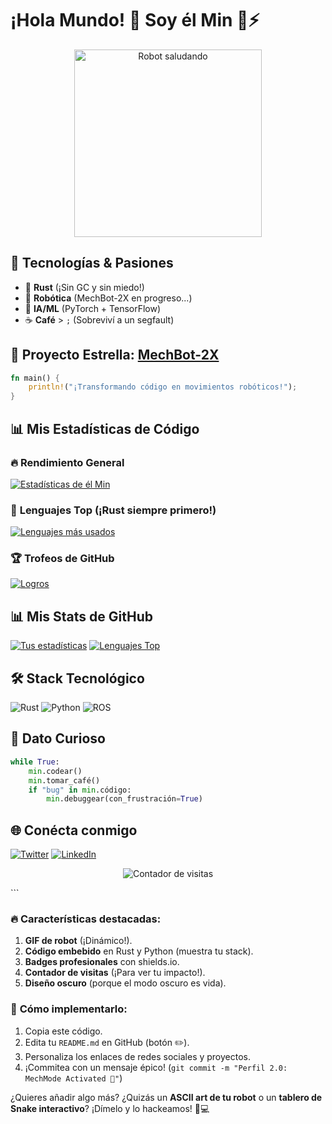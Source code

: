 # ¡Hola Mundo! 👋 Soy **él Min** 🤖⚡

<p align="center">
  <img src="https://media.giphy.com/media/L1R1tvI9svkIWwpVYr/giphy.gif" width="300" alt="Robot saludando">
</p>

## 🔧 **Tecnologías & Pasiones**
- 🦀 **Rust** (¡Sin GC y sin miedo!)
- 🤖 **Robótica** (MechBot-2X en progreso...)
- 🧠 **IA/ML** (PyTorch + TensorFlow)
- ☕ **Café** > `;` (Sobreviví a un segfault)

## 🚀 **Proyecto Estrella**: [MechBot-2X](https://github.com/mechmind-dwv/mechbot-2x)
```rust
fn main() {
    println!("¡Transformando código en movimientos robóticos!");
}
```
## 📊 **Mis Estadísticas de Código** 

### 🔥 **Rendimiento General**
[![Estadísticas de él Min](https://github-readme-stats.vercel.app/api?username=mechmind-dwv&show_icons=true&theme=radical&hide_border=true&include_all_commits=true&count_private=true&custom_title=Stats+de+MechMind&title_color=FF00FF&icon_color=58A6FF&bg_color=0D1117)](https://github.com/mechmind-dwv)

### 🦀 **Lenguajes Top** (¡Rust siempre primero!)
[![Lenguajes más usados](https://github-readme-stats.vercel.app/api/top-langs/?username=mechmind-dwv&layout=compact&theme=dark&hide_border=true&langs_count=6&hide=html,css&card_width=450)](https://github.com/mechmind-dwv)

### 🏆 **Trofeos de GitHub**
[![Logros](https://github-profile-trophy.vercel.app/?username=mechmind-dwv&theme=onedark&margin-w=15&no-frame=true&rank=SSS,SS,S,AAA,AA,A,B)](https://github.com/mechmind-dwv)

## 📊 **Mis Stats de GitHub**
[![Tus estadísticas](https://github-readme-stats.vercel.app/api?username=mechmind-dwv&show_icons=true&theme=dark&hide_border=true)](https://github.com/mechmind-dwv)
[![Lenguajes Top](https://github-readme-stats.vercel.app/api/top-langs/?username=mechmind-dwv&layout=compact&theme=dark&hide_border=true)](https://github.com/mechmind-dwv)

## 🛠 **Stack Tecnológico**
![Rust](https://img.shields.io/badge/Rust-000000?style=for-the-badge&logo=rust&logoColor=white)
![Python](https://img.shields.io/badge/Python-3776AB?style=for-the-badge&logo=python&logoColor=white)
![ROS](https://img.shields.io/badge/ROS-22314E?style=for-the-badge&logo=ros&logoColor=white)

## 🤖 **Dato Curioso**
```python
while True:
    min.codear()
    min.tomar_café()
    if "bug" in min.código:
        min.debuggear(con_frustración=True)
```

## 🌐 **Conécta conmigo**
[![Twitter](https://img.shields.io/badge/Twitter-1DA1F2?style=for-the-badge&logo=twitter&logoColor=white)](https://twitter.com/tu_usuario)
[![LinkedIn](https://img.shields.io/badge/LinkedIn-0077B5?style=for-the-badge&logo=linkedin&logoColor=white)](https://linkedin.com/in/tu_usuario)

<p align="center">
  <img src="https://komarev.com/ghpvc/?username=mechmind-dwv&label=Visitas%20a%20mi%20perfil&color=blueviolet" alt="Contador de visitas">
</p>
```

### 🔥 **Características destacadas**:
1. **GIF de robot** (¡Dinámico!).
2. **Código embebido** en Rust y Python (muestra tu stack).
3. **Badges profesionales** con shields.io.
4. **Contador de visitas** (¡Para ver tu impacto!).
5. **Diseño oscuro** (porque el modo oscuro es vida).

### 📌 **Cómo implementarlo**:
1. Copia este código.
2. Edita tu `README.md` en GitHub (botón ✏️).
3. Personaliza los enlaces de redes sociales y proyectos.
4. ¡Commitea con un mensaje épico! (`git commit -m "Perfil 2.0: MechMode Activated 🚀"`)

¿Quieres añadir algo más? ¿Quizás un **ASCII art de tu robot** o un **tablero de Snake interactivo**? ¡Dímelo y lo hackeamos! 🐍💻
